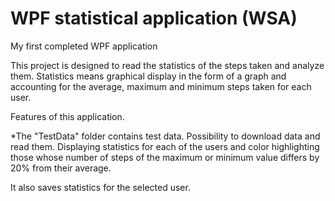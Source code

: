 # WPF statistical application (WSA)
 My first completed WPF application
 
This project is designed to read the statistics of the steps taken and analyze them. Statistics means graphical display in the form of a graph and accounting for the average, maximum and minimum steps taken for each user.

Features of this application.

*The "TestData" folder contains test data.
Possibility to download data and read them. Displaying statistics for each of the users and color highlighting those whose number of steps of the maximum or minimum value differs by 20% from their average.

It also saves statistics for the selected user.
